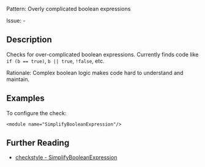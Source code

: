 Pattern: Overly complicated boolean expressions

Issue: -

## Description

Checks for over-complicated boolean expressions. Currently finds code like ` if (b == true)`, `b || true`, `!false`, etc. 

Rationale: Complex boolean logic makes code hard to understand and maintain. 

## Examples

To configure the check: 
    
    
    <module name="SimplifyBooleanExpression"/>

## Further Reading

* [checkstyle - SimplifyBooleanExpression](http://checkstyle.sourceforge.net/config_coding.html#SimplifyBooleanExpression)